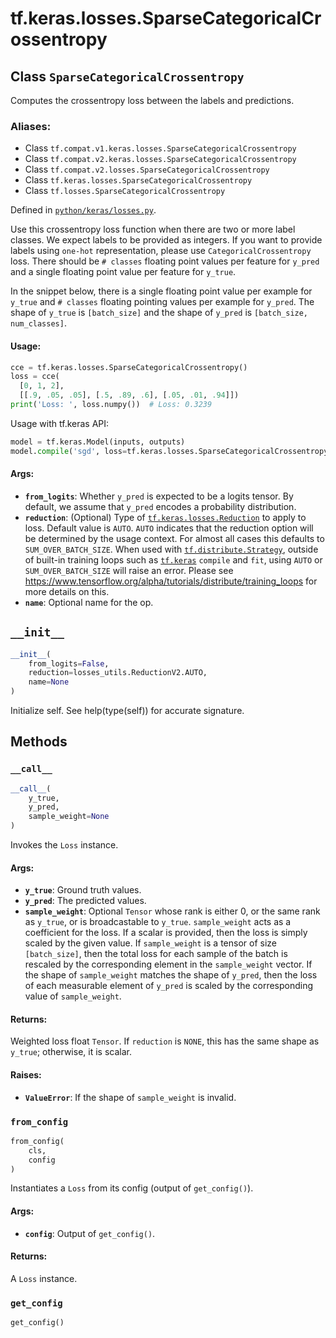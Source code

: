 <div itemscope itemtype="http://developers.google.com/ReferenceObject">
<meta itemprop="name" content="tf.keras.losses.SparseCategoricalCrossentropy" />
<meta itemprop="path" content="Stable" />
<meta itemprop="property" content="__call__"/>
<meta itemprop="property" content="__init__"/>
<meta itemprop="property" content="from_config"/>
<meta itemprop="property" content="get_config"/>
</div>

# tf.keras.losses.SparseCategoricalCrossentropy

## Class `SparseCategoricalCrossentropy`

Computes the crossentropy loss between the labels and predictions.



### Aliases:

* Class `tf.compat.v1.keras.losses.SparseCategoricalCrossentropy`
* Class `tf.compat.v2.keras.losses.SparseCategoricalCrossentropy`
* Class `tf.compat.v2.losses.SparseCategoricalCrossentropy`
* Class `tf.keras.losses.SparseCategoricalCrossentropy`
* Class `tf.losses.SparseCategoricalCrossentropy`



Defined in [`python/keras/losses.py`](/code/stable/tensorflow/python/keras/losses.py).

<!-- Placeholder for "Used in" -->

Use this crossentropy loss function when there are two or more label classes.
We expect labels to be provided as integers. If you want to provide labels
using `one-hot` representation, please use `CategoricalCrossentropy` loss.
There should be `# classes` floating point values per feature for `y_pred`
and a single floating point value per feature for `y_true`.

In the snippet below, there is a single floating point value per example for
`y_true` and `# classes` floating pointing values per example for `y_pred`.
The shape of `y_true` is `[batch_size]` and the shape of `y_pred` is
`[batch_size, num_classes]`.

#### Usage:



```python
cce = tf.keras.losses.SparseCategoricalCrossentropy()
loss = cce(
  [0, 1, 2],
  [[.9, .05, .05], [.5, .89, .6], [.05, .01, .94]])
print('Loss: ', loss.numpy())  # Loss: 0.3239
```

Usage with tf.keras API:

```python
model = tf.keras.Model(inputs, outputs)
model.compile('sgd', loss=tf.keras.losses.SparseCategoricalCrossentropy())
```

#### Args:


* <b>`from_logits`</b>: Whether `y_pred` is expected to be a logits tensor. By default,
  we assume that `y_pred` encodes a probability distribution.
* <b>`reduction`</b>: (Optional) Type of <a href="../../../tf/keras/losses/Reduction.md"><code>tf.keras.losses.Reduction</code></a> to apply to loss.
  Default value is `AUTO`. `AUTO` indicates that the reduction option will
  be determined by the usage context. For almost all cases this defaults to
  `SUM_OVER_BATCH_SIZE`.
  When used with <a href="../../../tf/distribute/Strategy.md"><code>tf.distribute.Strategy</code></a>, outside of built-in training
  loops such as <a href="../../../tf/keras.md"><code>tf.keras</code></a> `compile` and `fit`, using `AUTO` or
  `SUM_OVER_BATCH_SIZE` will raise an error. Please see
  https://www.tensorflow.org/alpha/tutorials/distribute/training_loops
  for more details on this.
* <b>`name`</b>: Optional name for the op.

<h2 id="__init__"><code>__init__</code></h2>

``` python
__init__(
    from_logits=False,
    reduction=losses_utils.ReductionV2.AUTO,
    name=None
)
```

Initialize self.  See help(type(self)) for accurate signature.




## Methods

<h3 id="__call__"><code>__call__</code></h3>

``` python
__call__(
    y_true,
    y_pred,
    sample_weight=None
)
```

Invokes the `Loss` instance.


#### Args:


* <b>`y_true`</b>: Ground truth values.
* <b>`y_pred`</b>: The predicted values.
* <b>`sample_weight`</b>: Optional `Tensor` whose rank is either 0, or the same rank
  as `y_true`, or is broadcastable to `y_true`. `sample_weight` acts as a
  coefficient for the loss. If a scalar is provided, then the loss is
  simply scaled by the given value. If `sample_weight` is a tensor of size
  `[batch_size]`, then the total loss for each sample of the batch is
  rescaled by the corresponding element in the `sample_weight` vector. If
  the shape of `sample_weight` matches the shape of `y_pred`, then the
  loss of each measurable element of `y_pred` is scaled by the
  corresponding value of `sample_weight`.


#### Returns:

Weighted loss float `Tensor`. If `reduction` is `NONE`, this has the same
  shape as `y_true`; otherwise, it is scalar.



#### Raises:


* <b>`ValueError`</b>: If the shape of `sample_weight` is invalid.

<h3 id="from_config"><code>from_config</code></h3>

``` python
from_config(
    cls,
    config
)
```

Instantiates a `Loss` from its config (output of `get_config()`).


#### Args:


* <b>`config`</b>: Output of `get_config()`.


#### Returns:

A `Loss` instance.


<h3 id="get_config"><code>get_config</code></h3>

``` python
get_config()
```






